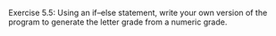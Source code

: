 Exercise 5.5: Using an if–else statement, write your own version of the
program to generate the letter grade from a numeric grade.